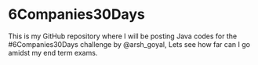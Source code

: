 # 6Companies30Days

This is my GitHub repository where I will be posting Java codes for the #6Companies30Days challenge by 
@arsh_goyal, Lets see how far can I go amidst my end term exams.
